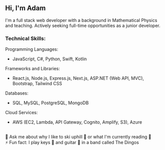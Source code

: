 ## Hi, I'm Adam

I'm a full stack web developer with a background in Mathematical Physics and teaching. Actively seeking full-time opportunities as a junior developer.

### Technical Skills:

Programming Languages:
- JavaScript, C#, Python, Swift, Kotlin

Frameworks and Libraries:
- React.js, Node.js, Express.js, Next.js, ASP.NET (Web API, MVC), Bootstrap, Tailwind CSS

Databases:
- SQL, MySQL, PostgreSQL, MongoDB

Cloud Services:
- AWS (EC2, Lambda, API Gateway, Cognito, Amplify, S3), Azure

##

💬 Ask me about why I like to ski uphill 🎿 or what I'm currently reading 📖 <br>
⚡ Fun fact: I play keys 🎹 and guitar 🎸 in a band called The Dingos 


<!--
**adamrodrigues11/adamrodrigues11** is a ✨ _special_ ✨ repository because its `README.md` (this file) appears on your GitHub profile.

Here are some ideas to get you started:

- 🔭 I’m currently working on ...
- 🌱 I’m currently learning ...
- 👯 I’m looking to collaborate on ...
- 🤔 I’m looking for help with ...
- 💬 Ask me about ...
- 📫 How to reach me: ...
- 😄 Pronouns: ...
- ⚡ Fun fact: ...
-->
